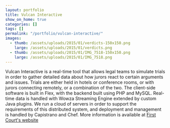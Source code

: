 ```yaml
---
layout: portfolio
title: Vulcan Interactive
show_on_home: true
categories: []
tags: []
permalink: "/portfolio/vulcan-interactive/"
images:
  - thumb: /assets/uploads/2015/01/verdicts-150x150.png
    large: /assets/uploads/2015/01/verdicts.png
  - thumb: /assets/uploads/2015/01/IMG_7518-150x150.png
    large: /assets/uploads/2015/01/IMG_7518.png
---
```


Vulcan Interactive is a real-time tool that allows legal teams to simulate
trials in order to gather detailed data about how jurors react to certain
arguments and issues. Trials are either held in hotels or conference rooms, or
with jurors connecting remotely, or a combination of the two. The client-side
software is built in Flex, with the backend built using PHP and MySQL. Real-time
data is handled with Wowza Streaming Engine extended by custom Java plugins. We
run a cloud of servers in order to support the requirements of this distributed
system, and deployment and management is handled by Capistrano and Chef. More
information is available at [First Court's website](https://firstcourt.com/)
